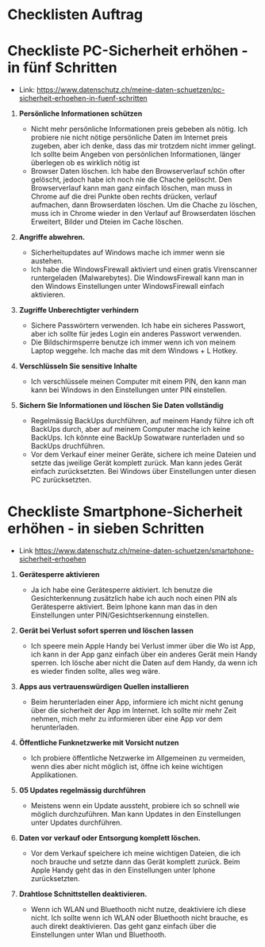 # Checklisten Auftrag

# Checkliste PC-Sicherheit erhöhen - in fünf Schritten 
 - Link: https://www.datenschutz.ch/meine-daten-schuetzen/pc-sicherheit-erhoehen-in-fuenf-schritten 
 1. **Persönliche Informationen schützen** 
    - Nicht mehr persönliche Informationen preis gebeben als nötig. Ich probiere nie nicht nötige persönliche Daten im Internet preis zugeben, aber ich denke, dass das mir trotzdem nicht immer gelingt. Ich sollte beim Angeben von persönlichen Informationen, länger überlegen ob es wirklich nötig ist 
    - Browser Daten löschen. Ich habe den Browserverlauf schön ofter gelöscht, jedoch habe ich noch nie die Chache gelöscht. Den Browserverlauf kann man ganz einfach löschen, man muss in Chrome auf die drei Punkte oben rechts drücken, verlauf aufmachen, dann Browserdaten löschen. Um die Chache zu löschen, muss ich in Chrome wieder in den Verlauf auf Browserdaten löschen Erweitert, Bilder und Dteien im Cache löschen.
 1. **Angriffe abwehren.**
    - Sicherheitupdates auf Windows mache ich immer wenn sie austehen. 
    - Ich habe die WindowsFirewall aktiviert und einen gratis Virenscanner runtergeladen (Malwarebytes). Die WindowsFirewall kann man in den Windows Einstellungen unter WindowsFirewall einfach aktivieren.
 1. **Zugriffe Unberechtigter verhindern**
    - Sichere Passwörtern verwenden. Ich habe ein sicheres Passwort, aber ich sollte für jedes Login ein anderes Passwort verwenden.
    - Die Bildschirmsperre benutze ich immer wenn ich von meinem Laptop weggehe. Ich mache das mit dem Windows + L Hotkey.
 1. **Verschlüsseln Sie sensitive Inhalte**
    - Ich verschlüssele meinen Computer mit einem PIN, den kann man kann bei Windows in den Einstellungen unter PIN einstellen.

1. **Sichern Sie Informationen und löschen Sie Daten vollständig**
   - Regelmässig BackUps durchführen, auf meinem Handy führe ich oft BackUps durch, aber auf meinem Computer mache ich keine BackUps. Ich könnte eine BackUp Sowatware runterladen und so BackUps druchführen.
   - Vor dem Verkauf einer meiner Geräte, sichere ich meine Dateien und setzte das jweilige Gerät komplett zurück. Man kann jedes Gerät einfach zurücksetzten. Bei Windows über Einstellungen unter diesen PC zurücksetzten.

  # Checkliste Smartphone-Sicherheit erhöhen - in sieben Schritten

- Link https://www.datenschutz.ch/meine-daten-schuetzen/smartphone-sicherheit-erhoehen

1. **Gerätesperre aktivieren**
   - Ja ich habe eine Gerätesperre aktiviert. Ich benutze die Gesichterkennung zusätzlich habe ich auch noch einen PIN als Gerätesperre aktiviert. Beim Iphone kann man das in den Einstellungen unter PIN/Gesichtserkennung  einstellen.

1. **Gerät bei Verlust sofort sperren und löschen lassen**

   - Ich speere mein Apple Handy bei Verlust immer über die Wo ist App, ich kann in der App ganz einfach über ein anderes Gerät mein Handy sperren. Ich lösche aber nicht die Daten auf dem Handy, da wenn ich es wieder finden sollte, alles weg wäre.
1. **Apps aus vertrauenswürdigen Quellen installieren**
   - Beim herunterladen einer App, informiere ich micht nicht genung über die sicherheit der App im Internet. Ich sollte mir mehr Zeit nehmen, mich mehr zu informieren über eine App vor dem herunterladen. 

1. **Öffentliche Funknetzwerke mit Vorsicht nutzen**
   - Ich probiere öffentliche Netzwerke im Allgemeinen zu vermeiden, wenn dies aber nicht möglich ist, öffne ich keine wichtigen Applikationen.

1. **05 Updates regelmässig durchführen**
   - Meistens wenn ein Update aussteht, probiere ich so schnell wie möglich durchzuführen. Man kann Updates in den Einstellungen unter Updates durchführen. 

1. **Daten vor verkauf oder Entsorgung komplett löschen.**
   - Vor dem Verkauf speichere ich meine wichtigen Dateien, die ich noch brauche und setzte dann das Gerät komplett zurück. Beim Apple Handy geht das in den Einstellungen unter Iphone zurücksetzten.

1. **Drahtlose Schnittstellen deaktivieren.**
   - Wenn ich WLAN und Bluethooth nicht nutze, deaktiviere ich diese nicht. Ich sollte wenn ich WLAN oder Bluethooth nicht brauche, es auch direkt deaktivieren. Das geht ganz einfach über die Einstellungen unter Wlan und Bluethooth. 